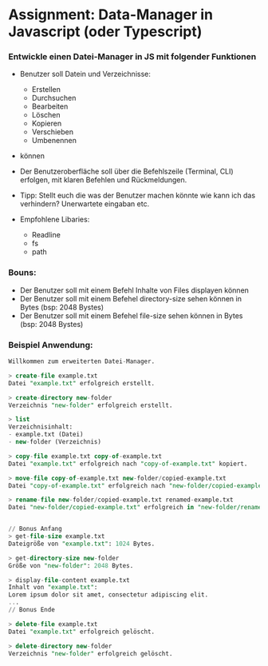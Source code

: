 # Assignment: Data-Manager in Javascript (oder Typescript)

### Entwickle einen Datei-Manager in JS mit folgender Funktionen

* Benutzer soll Datein und Verzeichnisse:
  * Erstellen
  * Durchsuchen
  * Bearbeiten
  * Löschen
  * Kopieren 
  * Verschieben
  * Umbenennen
* können


* Der Benutzeroberfläche soll über die Befehlszeile (Terminal, CLI) erfolgen,
mit klaren Befehlen und Rückmeldungen. 
* Tipp: Stellt euch die was der Benutzer machen könnte wie kann ich das verhindern? 
Unerwartete eingaban etc.

* Empfohlene Libaries:
  * Readline
  * fs
  * path 

### **Bouns**: 
* Der Benutzer soll mit einem Befehl Inhalte von Files displayen können
* Der Benutzer soll mit einem Befehel directory-size sehen können in Bytes (bsp: 2048 Bystes)
* Der Benutzer soll mit einem Befehel file-size sehen können in Bytes (bsp: 2048 Bystes)



### Beispiel Anwendung:

```sql
Willkommen zum erweiterten Datei-Manager.

> create-file example.txt
Datei "example.txt" erfolgreich erstellt.

> create-directory new-folder
Verzeichnis "new-folder" erfolgreich erstellt.

> list
Verzeichnisinhalt:
- example.txt (Datei)
- new-folder (Verzeichnis)

> copy-file example.txt copy-of-example.txt
Datei "example.txt" erfolgreich nach "copy-of-example.txt" kopiert.

> move-file copy-of-example.txt new-folder/copied-example.txt
Datei "copy-of-example.txt" erfolgreich nach "new-folder/copied-example.txt" verschoben.

> rename-file new-folder/copied-example.txt renamed-example.txt
Datei "new-folder/copied-example.txt" erfolgreich in "new-folder/renamed-example.txt" umbenannt.


// Bonus Anfang
> get-file-size example.txt
Dateigröße von "example.txt": 1024 Bytes.

> get-directory-size new-folder
Größe von "new-folder": 2048 Bytes.

> display-file-content example.txt
Inhalt von "example.txt":
Lorem ipsum dolor sit amet, consectetur adipiscing elit.
...
// Bonus Ende

> delete-file example.txt
Datei "example.txt" erfolgreich gelöscht.

> delete-directory new-folder
Verzeichnis "new-folder" erfolgreich gelöscht.


```
